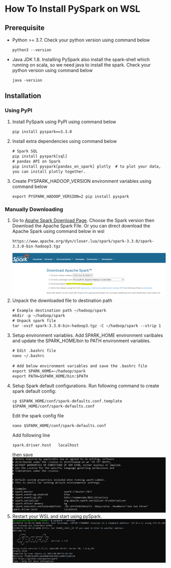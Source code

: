 # How To Install PySpark on WSL

## Prerequisite
- Python >= 3.7. Check your python version using command below
    ```
    python3 --version
    ```
- Java JDK 1.8. Installing PySpark also install the spark-shell which running on scala, so we need java to install the spark. Check your python version using command below
    ```
    java -version
    ```

## Installation

### Using PyPI
1. Install PySpark using PyPI using command below
    ```
    pip install pyspark==3.3.0
    ```
2. Install extra dependencies using command below
    ```
    # Spark SQL
    pip install pyspark[sql]
    # pandas API on Spark
    pip install pyspark[pandas_on_spark] plotly  # to plot your data, you can install plotly together.
    ```
3. Create PYSPARK_HADOOP_VERSION environment variables using command below
    ```
    export PYSPARK_HADOOP_VERSION=2 pip install pyspark
    ```

### Manually Downloading
1. Go to [Apahe Spark Download Page](https://spark.apache.org/downloads.html). Choose the Spark version then Download the Apache Spark File. Or you can direct download the Apache Spark using command below in wsl
    ```
    https://www.apache.org/dyn/closer.lua/spark/spark-3.3.0/spark-3.3.0-bin-hadoop3.tgz
    ```
    ![download spark](images/Screenshot1.png)
2. Unpack the downloaded file to destination path
    ```
    # Example destination path ~/hadoop/spark
    mkdir -p ~/hadoop/spark
    # Unpack spark file
    tar -xvzf spark-3.3.0-bin-hadoop3.tgz -C ~/hadoop/spark --strip 1
    ```
3. Setup environment variables. Add SPARK_HOME environment varibales and update the SPARK_HOME/bin to PATH environment variables.
    ```
    # Edit .bashrc file
    nano ~/.bashrc

    # Add below environment variables and save the .bashrc file
    export SPARK_HOME=~/hadoop/spark   
    export PATH=$SPARK_HOME/bin:$PATH
    ```
4. Setup Spark default configurations. Run following command to create spark default config:
    ```
    cp $SPARK_HOME/conf/spark-defaults.conf.template $SPARK_HOME/conf/spark-defaults.conf
    ```
    Edit the spark config file
    ```
    nano $SPARK_HOME/conf/spark-defaults.conf
    ```
    Add following line 
    ```
    spark.driver.host	localhost
    ``` 
    then save </br>
    ![setup spark config](images/Screenshot2.png)
5. Restart your WSL and start using pySpark.</br>
    ![check pyspark version](images/Screenshot3.png)
    
